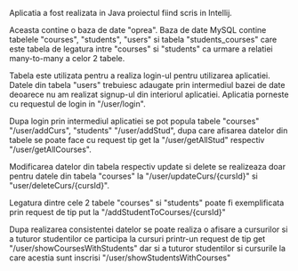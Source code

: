 Aplicatia a fost realizata in Java proiectul fiind scris in Intellij.

Aceasta contine o baza de date "oprea". Baza de date MySQL contine tabelele "courses", "students", "users" si tabela "students_courses" care este tabela de legatura intre "courses" si "students" ca urmare a relatiei many-to-many a celor 2 tabele.

Tabela este utilizata pentru a realiza login-ul pentru utilizarea aplicatiei. Datele din tabela "users" trebuiesc adaugate prin intermediul bazei de date deoarece nu am realizat signup-ul din interiorul aplicatiei. Aplicatia porneste cu requestul de login in "/user/login".

Dupa login prin intermediul aplicatiei se pot popula tabele "courses" "/user/addCurs", "students" "/user/addStud", dupa care afisarea datelor din tabele se poate face cu request tip get la "/user/getAllStud" respectiv "/user/getAllCourses".

Modificarea datelor din tabela respectiv update si delete se realizeaza doar pentru datele din tabela "courses" la "/user/updateCurs/{cursId}" si "user/deleteCurs/{cursId}".

Legatura dintre cele 2 tabele "courses" si "students" poate fi exemplificata prin request de tip put la "/addStudentToCourses/{cursId}"

Dupa realizarea consistentei datelor se poate realiza o afisare a cursurilor si a tuturor studentilor ce participa la cursuri printr-un request de tip get "/user/showCoursesWithStudents" dar si a tuturor studentilor si cursurile la care acestia sunt inscrisi "/user/showStudentsWithCourses"
